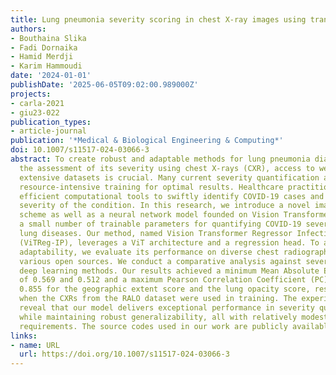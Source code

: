 ```yaml
---
title: Lung pneumonia severity scoring in chest X-ray images using transformers
authors:
- Bouthaina Slika
- Fadi Dornaika
- Hamid Merdji
- Karim Hammoudi
date: '2024-01-01'
publishDate: '2025-06-05T09:02:00.989000Z'
projects:
- carla-2021
- giu23-022
publication_types:
- article-journal
publication: '*Medical & Biological Engineering & Computing*'
doi: 10.1007/s11517-024-03066-3
abstract: To create robust and adaptable methods for lung pneumonia diagnosis and
  the assessment of its severity using chest X-rays (CXR), access to well-curated,
  extensive datasets is crucial. Many current severity quantification approaches require
  resource-intensive training for optimal results. Healthcare practitioners require
  efficient computational tools to swiftly identify COVID-19 cases and predict the
  severity of the condition. In this research, we introduce a novel image augmentation
  scheme as well as a neural network model founded on Vision Transformers (ViT) with
  a small number of trainable parameters for quantifying COVID-19 severity and other
  lung diseases. Our method, named Vision Transformer Regressor Infection Prediction
  (ViTReg-IP), leverages a ViT architecture and a regression head. To assess the model's
  adaptability, we evaluate its performance on diverse chest radiograph datasets from
  various open sources. We conduct a comparative analysis against several competing
  deep learning methods. Our results achieved a minimum Mean Absolute Error (MAE)
  of 0.569 and 0.512 and a maximum Pearson Correlation Coefficient (PC) of 0.923 and
  0.855 for the geographic extent score and the lung opacity score, respectively,
  when the CXRs from the RALO dataset were used in training. The experimental results
  reveal that our model delivers exceptional performance in severity quantification
  while maintaining robust generalizability, all with relatively modest computational
  requirements. The source codes used in our work are publicly available at https://github.com/bouthainas/ViTReg-IP.
links:
- name: URL
  url: https://doi.org/10.1007/s11517-024-03066-3
---
```

